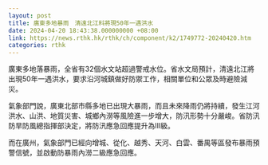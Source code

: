 ```yaml
---
layout: post
title: 廣東多地暴雨　清遠北江料將現50年一遇洪水
date: 2024-04-20 18:43:38.000000000 +08:00
link: https://news.rthk.hk/rthk/ch/component/k2/1749772-20240420.htm
categories: rthk
---
```


廣東多地落暴雨，全省有32個水文站超過警戒水位。省水文局預計，清遠北江將出現50年一遇洪水，要求沿河城鎮做好防禦工作，相關單位和公眾及時避險減災。

氣象部門說，廣東北部市縣多地已出現大暴雨，而且未來降雨仍將持續，發生江河洪水、山洪、地質災害、城鄉內澇等風險進一步增大，防汛形勢十分嚴峻。省防汛防旱防風總指揮部決定，將防汛應急回應提升為Ⅲ級。

而在廣州，氣象部門已經向增城、從化、越秀、天河、白雲、番禺等區發布暴雨預警信號，並啟動防暴雨內澇二級應急回應。
